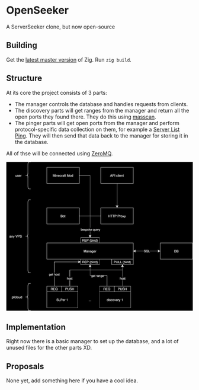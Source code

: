 # OpenSeeker
A ServerSeeker clone, but now open-source

## Building
Get the [latest master version](https://ziglang.org/download) of Zig. Run `zig build`.

## Structure

At its core the project consists of 3 parts:
- The manager controls the database and handles requests from clients. 
- The discovery parts will get ranges from the manager and return all the open ports they found there. They do this using [masscan](https://github.com/robertdavidgraham/masscan).
- The pinger parts will get open ports from the manager and perform protocol-specific data collection on them, for example a [Server List Ping](https://wiki.vg/Server_List_Ping). They will then send that data back to the manager for storing it in the database.

All of thse will be connected using [ZeroMQ](https://zeromq.org/).

![diagram of how the whole pipeline works](./arch.svg)


## Implementation
Right now there is a basic manager to set up the database, and a lot of unused files for the other parts XD.

## Proposals
None yet, add something here if you have a cool idea.